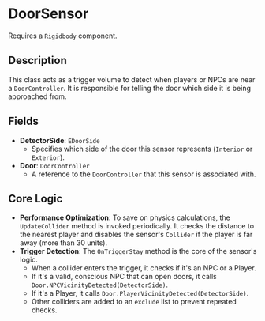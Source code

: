 # DoorSensor

Requires a `Rigidbody` component.

## Description

This class acts as a trigger volume to detect when players or NPCs are near a `DoorController`. It is responsible for telling the door which side it is being approached from.

## Fields

-   **DetectorSide**: `EDoorSide`
    -   Specifies which side of the door this sensor represents (`Interior` or `Exterior`).
-   **Door**: `DoorController`
    -   A reference to the `DoorController` that this sensor is associated with.

## Core Logic

-   **Performance Optimization**: To save on physics calculations, the `UpdateCollider` method is invoked periodically. It checks the distance to the nearest player and disables the sensor's `Collider` if the player is far away (more than 30 units).
-   **Trigger Detection**: The `OnTriggerStay` method is the core of the sensor's logic.
    -   When a collider enters the trigger, it checks if it's an NPC or a Player.
    -   If it's a valid, conscious NPC that can open doors, it calls `Door.NPCVicinityDetected(DetectorSide)`.
    -   If it's a Player, it calls `Door.PlayerVicinityDetected(DetectorSide)`.
    -   Other colliders are added to an `exclude` list to prevent repeated checks.
